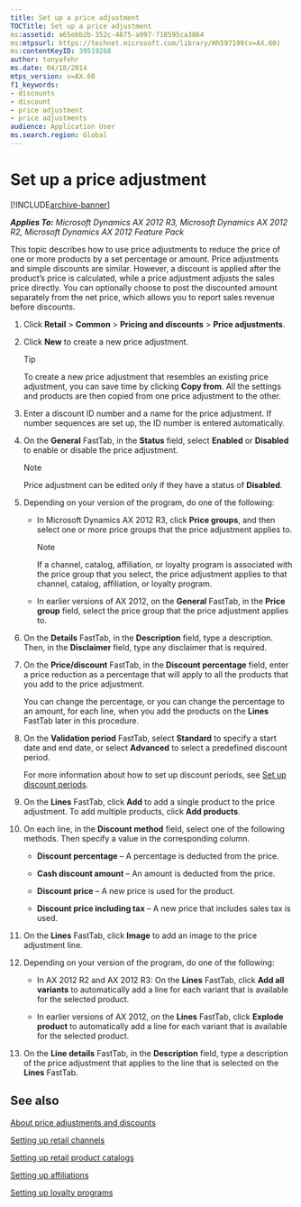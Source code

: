 ```yaml
---
title: Set up a price adjustment
TOCTitle: Set up a price adjustment
ms:assetid: a65ebb2b-352c-4875-a997-718595ca3864
ms:mtpsurl: https://technet.microsoft.com/library/Hh597199(v=AX.60)
ms:contentKeyID: 39519268
author: tonyafehr
ms.date: 04/18/2014
mtps_version: v=AX.60
f1_keywords:
- discounts
- discount
- price adjustment
- price adjustments
audience: Application User
ms.search.region: Global
---
```


# Set up a price adjustment 


[!INCLUDE[archive-banner](includes/archive-banner.md)]


_**Applies To:** Microsoft Dynamics AX 2012 R3, Microsoft Dynamics AX 2012 R2, Microsoft Dynamics AX 2012 Feature Pack_

This topic describes how to use price adjustments to reduce the price of one or more products by a set percentage or amount. Price adjustments and simple discounts are similar. However, a discount is applied after the product’s price is calculated, while a price adjustment adjusts the sales price directly. You can optionally choose to post the discounted amount separately from the net price, which allows you to report sales revenue before discounts.

1.  Click **Retail** \> **Common** \> **Pricing and discounts** \> **Price adjustments**.

2.  Click **New** to create a new price adjustment.
    

    > [!TIP]
    > <P>To create a new price adjustment that resembles an existing price adjustment, you can save time by clicking <STRONG>Copy from</STRONG>. All the settings and products are then copied from one price adjustment to the other.</P>



3.  Enter a discount ID number and a name for the price adjustment. If number sequences are set up, the ID number is entered automatically.

4.  On the **General** FastTab, in the **Status** field, select **Enabled** or **Disabled** to enable or disable the price adjustment.
    

    > [!NOTE]
    > <P>Price adjustment can be edited only if they have a status of <STRONG>Disabled</STRONG>.</P>



5.  Depending on your version of the program, do one of the following:
    
      - In Microsoft Dynamics AX 2012 R3, click **Price groups**, and then select one or more price groups that the price adjustment applies to.
        

        > [!NOTE]
        > <P>If a channel, catalog, affiliation, or loyalty program is associated with the price group that you select, the price adjustment applies to that channel, catalog, affiliation, or loyalty program.</P>

    
      - In earlier versions of AX 2012, on the **General** FastTab, in the **Price group** field, select the price group that the price adjustment applies to.

6.  On the **Details** FastTab, in the **Description** field, type a description. Then, in the **Disclaimer** field, type any disclaimer that is required.

7.  On the **Price/discount** FastTab, in the **Discount percentage** field, enter a price reduction as a percentage that will apply to all the products that you add to the price adjustment.
    
    You can change the percentage, or you can change the percentage to an amount, for each line, when you add the products on the **Lines** FastTab later in this procedure.

8.  On the **Validation period** FastTab, select **Standard** to specify a start date and end date, or select **Advanced** to select a predefined discount period.
    
    For more information about how to set up discount periods, see [Set up discount periods](set-up-discount-periods.md).

9.  On the **Lines** FastTab, click **Add** to add a single product to the price adjustment. To add multiple products, click **Add products**.

10. On each line, in the **Discount method** field, select one of the following methods. Then specify a value in the corresponding column.
    
      - **Discount percentage** – A percentage is deducted from the price.
    
      - **Cash discount amount** – An amount is deducted from the price.
    
      - **Discount price** – A new price is used for the product.
    
      - **Discount price including tax** – A new price that includes sales tax is used.

11. On the **Lines** FastTab, click **Image** to add an image to the price adjustment line.

12. Depending on your version of the program, do one of the following:
    
      - In AX 2012 R2 and AX 2012 R3: On the **Lines** FastTab, click **Add all variants** to automatically add a line for each variant that is available for the selected product.
    
      - In earlier versions of AX 2012, on the **Lines** FastTab, click **Explode product** to automatically add a line for each variant that is available for the selected product.

13. On the **Line details** FastTab, in the **Description** field, type a description of the price adjustment that applies to the line that is selected on the **Lines** FastTab.

## See also

[About price adjustments and discounts](about-price-adjustments-and-discounts.md)

[Setting up retail channels](setting-up-retail-channels.md)

[Setting up retail product catalogs](setting-up-retail-product-catalogs.md)

[Setting up affiliations](setting-up-affiliations.md)

[Setting up loyalty programs](setting-up-loyalty-programs.md)

  


